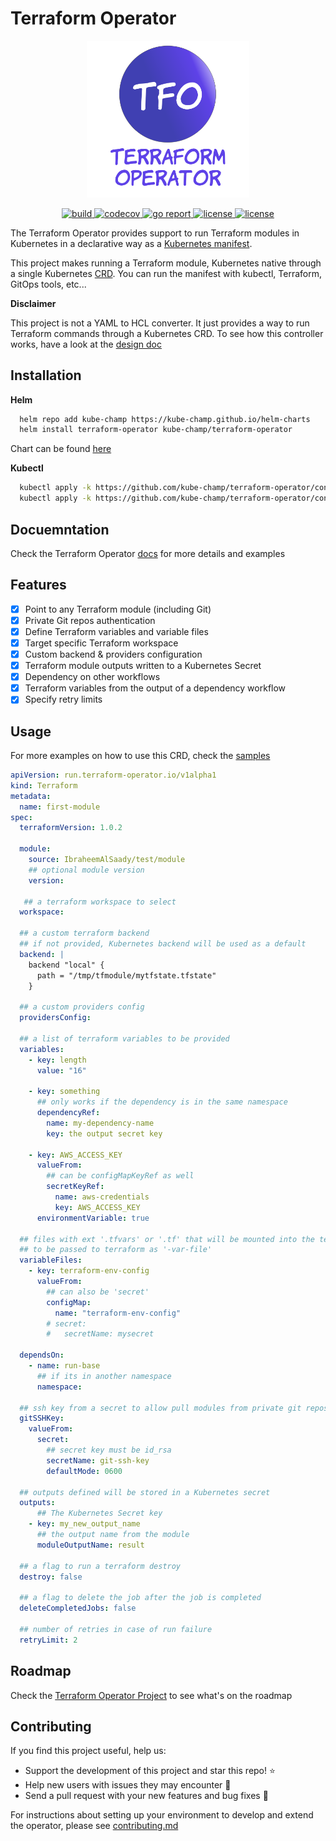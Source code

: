# Terraform Operator
<p align="center"><img src="docs/img/tfo.svg" width="260"></p>

<p align="center">
  <a href="https://github.com/kube-champ/terraform-operator/actions/workflows/build.yaml">
    <img src="https://github.com/kube-champ/terraform-operator/actions/workflows/build.yaml/badge.svg?branch=master" alt="build">
  </a>
  
  <a href="https://codecov.io/gh/kube-champ/terraform-operator">
    <img src="https://codecov.io/gh/kube-champ/terraform-operator/branch/master/graph/badge.svg?token=CE594EPJOC" alt="codecov">
  </a>

   <a href="https://goreportcard.com/report/github.com/kube-champ/terraform-operator">
    <img src="https://goreportcard.com/badge/github.com/kube-champ/terraform-operator" alt="go report">
  </a>

   <a href="https://opensource.org/licenses/Apache-2.0">
    <img src="https://img.shields.io/badge/License-Apache_2.0-blue.svg" alt="license">
  </a>

  <a href="https://img.shields.io/github/release/kube-champ/terraform-operator.svg?style=flat">
    <img src="https://img.shields.io/github/release/kube-champ/terraform-operator.svg?style=flat" alt="license">
  </a>
</p>

The Terraform Operator provides support to run Terraform modules in Kubernetes in a declarative way as a [Kubernetes manifest](https://kubernetes.io/docs/concepts/cluster-administration/manage-deployment/).

This project makes running a Terraform module, Kubernetes native through a single Kubernetes [CRD](https://kubernetes.io/docs/tasks/extend-kubernetes/custom-resources/custom-resource-definitions/). You can run the manifest with kubectl, Terraform, GitOps tools, etc...

**Disclaimer**

This project is not a YAML to HCL converter. It just provides a way to run Terraform commands through a Kubernetes CRD. To see how this controller works, have a look at the [design doc](https://kube-champ.github.io/terraform-operator/design/)

## Installation

**Helm**

```bash
  helm repo add kube-champ https://kube-champ.github.io/helm-charts
  helm install terraform-operator kube-champ/terraform-operator
```

Chart can be found [here](https://github.com/kube-champ/helm-charts/tree/master/charts/terraform-operator)

**Kubectl**

```bash
  kubectl apply -k https://github.com/kube-champ/terraform-operator/config/crd 
  kubectl apply -k https://github.com/kube-champ/terraform-operator/config/manifest
```

## Docuemntation
Check the Terraform Operator [docs](https://kube-champ.github.io/terraform-operator/) for more details and examples

## Features
- [x] Point to any Terraform module (including Git)
- [x] Private Git repos authentication
- [x] Define Terraform variables and variable files
- [x] Target specific Terraform workspace
- [x] Custom backend & providers configuration
- [x] Terraform module outputs written to a Kubernetes Secret
- [x] Dependency on other workflows
- [x] Terraform variables from the output of a dependency workflow
- [x] Specify retry limits

## Usage
For more examples on how to use this CRD, check the [samples](https://kube-champ.github.io/terraform-operator/examples/)

```yaml
apiVersion: run.terraform-operator.io/v1alpha1
kind: Terraform
metadata:
  name: first-module
spec:
  terraformVersion: 1.0.2

  module:
    source: IbraheemAlSaady/test/module
    ## optional module version
    version:

   ## a terraform workspace to select
  workspace:

  ## a custom terraform backend
  ## if not provided, Kubernetes backend will be used as a default
  backend: |
    backend "local" {
      path = "/tmp/tfmodule/mytfstate.tfstate"
    }

  ## a custom providers config
  providersConfig:

  ## a list of terraform variables to be provided
  variables:
    - key: length
      value: "16"

    - key: something
      ## only works if the dependency is in the same namespace
      dependencyRef:
        name: my-dependency-name
        key: the output secret key
    
    - key: AWS_ACCESS_KEY
      valueFrom:
        ## can be configMapKeyRef as well
        secretKeyRef:
          name: aws-credentials
          key: AWS_ACCESS_KEY
      environmentVariable: true

  ## files with ext '.tfvars' or '.tf' that will be mounted into the terraform runner job 
  ## to be passed to terraform as '-var-file'
  variableFiles:
    - key: terraform-env-config
      valueFrom:
        ## can also be 'secret'
        configMap:
          name: "terraform-env-config"
        # secret:
        #   secretName: mysecret

  dependsOn:
    - name: run-base
      ## if its in another namespace
      namespace:
  
  ## ssh key from a secret to allow pull modules from private git repos
  gitSSHKey:
    valueFrom:
      secret:
        ## secret key must be id_rsa
        secretName: git-ssh-key
        defaultMode: 0600

  ## outputs defined will be stored in a Kubernetes secret
  outputs:
      ## The Kubernetes Secret key
    - key: my_new_output_name
      ## the output name from the module
      moduleOutputName: result

  ## a flag to run a terraform destroy
  destroy: false

  ## a flag to delete the job after the job is completed
  deleteCompletedJobs: false

  ## number of retries in case of run failure
  retryLimit: 2
```

## Roadmap
Check the [Terraform Operator Project](https://github.com/orgs/kube-champ/projects/1) to see what's on the roadmap

## Contributing
If you find this project useful, help us:

- Support the development of this project and star this repo! :star:
- Help new users with issues they may encounter :muscle:
- Send a pull request with your new features and bug fixes :rocket: 

For instructions about setting up your environment to develop and extend the operator, please see [contributing.md](https://kube-champ.github.io/terraform-operator/contributing-guide/)
